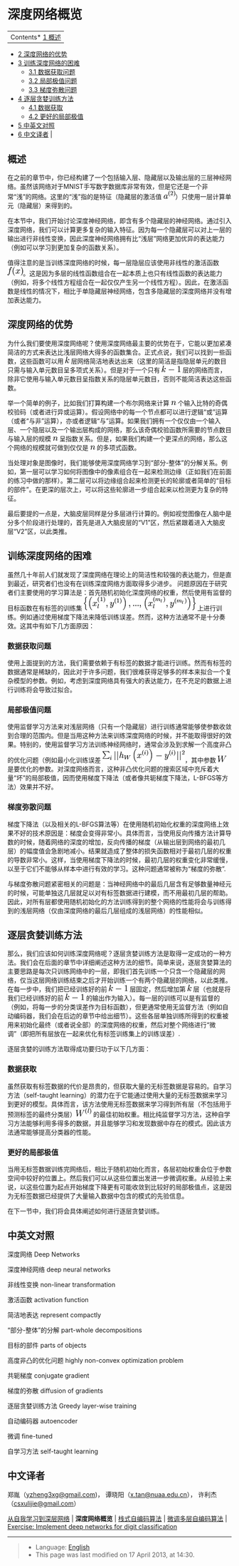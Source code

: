 深度网络概览
======

<!-- Jump to: [navigation](#column-one), [search](#searchInput) -->

|  |
| --- |
| Contents* [1 概述](#.E6.A6.82.E8.BF.B0)
* [2 深度网络的优势](#.E6.B7.B1.E5.BA.A6.E7.BD.91.E7.BB.9C.E7.9A.84.E4.BC.98.E5.8A.BF)
* [3 训练深度网络的困难](#.E8.AE.AD.E7.BB.83.E6.B7.B1.E5.BA.A6.E7.BD.91.E7.BB.9C.E7.9A.84.E5.9B.B0.E9.9A.BE)
	+ [3.1 数据获取问题](#.E6.95.B0.E6.8D.AE.E8.8E.B7.E5.8F.96.E9.97.AE.E9.A2.98)
	+ [3.2 局部极值问题](#.E5.B1.80.E9.83.A8.E6.9E.81.E5.80.BC.E9.97.AE.E9.A2.98)
	+ [3.3 梯度弥散问题](#.E6.A2.AF.E5.BA.A6.E5.BC.A5.E6.95.A3.E9.97.AE.E9.A2.98)
* [4 逐层贪婪训练方法](#.E9.80.90.E5.B1.82.E8.B4.AA.E5.A9.AA.E8.AE.AD.E7.BB.83.E6.96.B9.E6.B3.95)
	+ [4.1 数据获取](#.E6.95.B0.E6.8D.AE.E8.8E.B7.E5.8F.96)
	+ [4.2 更好的局部极值](#.E6.9B.B4.E5.A5.BD.E7.9A.84.E5.B1.80.E9.83.A8.E6.9E.81.E5.80.BC)
* [5 中英文对照](#.E4.B8.AD.E8.8B.B1.E6.96.87.E5.AF.B9.E7.85.A7)
* [6 中文译者](#.E4.B8.AD.E6.96.87.E8.AF.91.E8.80.85)
 |

 概述
---

在之前的章节中，你已经构建了一个包括输入层、隐藏层以及输出层的三层神经网络。虽然该网络对于MNIST手写数字数据库非常有效，但是它还是一个非常“浅”的网络。这里的“浅”指的是特征（隐藏层的激活值 ![\textstyle {a}^{(2)}](images/math/6/6/1/6614a322549a030375b1a5d5f6bba968.png)）只使用一层计算单元（隐藏层）来得到的。

在本节中，我们开始讨论深度神经网络，即含有多个隐藏层的神经网络。通过引入深度网络，我们可以计算更多复杂的输入特征。因为每一个隐藏层可以对上一层的输出进行非线性变换，因此深度神经网络拥有比“浅层”网络更加优异的表达能力（例如可以学习到更加复杂的函数关系）。

值得注意的是当训练深度网络的时候，每一层隐层应该使用非线性的激活函数 ![\textstyle f(x)](images/math/e/8/a/e8ac9842481f2c78d1d351f35bcadeb4.png)。这是因为多层的线性函数组合在一起本质上也只有线性函数的表达能力（例如，将多个线性方程组合在一起仅仅产生另一个线性方程）。因此，在激活函数是线性的情况下，相比于单隐藏层神经网络，包含多隐藏层的深度网络并没有增加表达能力。

 深度网络的优势
--------

为什么我们要使用深度网络呢？使用深度网络最主要的优势在于，它能以更加紧凑简洁的方式来表达比浅层网络大得多的函数集合。正式点说，我们可以找到一些函数，这些函数可以用 ![\textstyle k](images/math/b/0/0/b0066e761791cae480158b649e5f5a69.png) 层网络简洁地表达出来（这里的简洁是指隐层单元的数目只需与输入单元数目呈多项式关系）。但是对于一个只有 ![\textstyle k-1 ](images/math/c/f/a/cfa33ecd624c1213e41d077b9b93980a.png) 层的网络而言，除非它使用与输入单元数目呈指数关系的隐层单元数目，否则不能简洁表达这些函数。

举一个简单的例子，比如我们打算构建一个布尔网络来计算 ![\textstyle n](images/math/0/c/5/0c59de0fa75c1baa1c024aabfa43b2e3.png) 个输入比特的奇偶校验码（或者进行异或运算）。假设网络中的每一个节点都可以进行逻辑“或”运算（或者“与非”运算），亦或者逻辑“与”运算。如果我们拥有一个仅仅由一个输入层、一个隐层以及一个输出层构成的网络，那么该奇偶校验函数所需要的节点数目与输入层的规模 ![\textstyle n](images/math/0/c/5/0c59de0fa75c1baa1c024aabfa43b2e3.png) 呈指数关系。但是，如果我们构建一个更深点的网络，那么这个网络的规模就可做到仅仅是 ![\textstyle n](images/math/0/c/5/0c59de0fa75c1baa1c024aabfa43b2e3.png) 的多项式函数。

当处理对象是图像时，我们能够使用深度网络学习到“部分-整体”的分解关系。例如，第一层可以学习如何将图像中的像素组合在一起来检测边缘（正如我们在前面的练习中做的那样）。第二层可以将边缘组合起来检测更长的轮廓或者简单的“目标的部件”。在更深的层次上，可以将这些轮廓进一步组合起来以检测更为复杂的特征。

最后要提的一点是，大脑皮层同样是分多层进行计算的。例如视觉图像在人脑中是分多个阶段进行处理的，首先是进入大脑皮层的“V1”区，然后紧跟着进入大脑皮层“V2”区，以此类推。

 训练深度网络的困难
----------

虽然几十年前人们就发现了深度网络在理论上的简洁性和较强的表达能力，但是直到最近，研究者们也没有在训练深度网络方面取得多少进步。
问题原因在于研究者们主要使用的学习算法是：首先随机初始化深度网络的权重，然后使用有监督的目标函数在有标签的训练集 ![\textstyle \left\{ \left( x_{l}^{\left( 1 \right)},{{y}^{\left( 1 \right)}} \right),...,\left( x_{l}^{\left( {{m}_{l}} \right)},{{y}^{\left( {{m}_{l}} \right)}} \right) \right\}](images/math/1/e/0/1e03b240697bfca24cd62b411ffcb727.png) 上进行训练。例如通过使用梯度下降法来降低训练误差。然而，这种方法通常不是十分奏效。这其中有如下几方面原因：

###  数据获取问题

使用上面提到的方法，我们需要依赖于有标签的数据才能进行训练。然而有标签的数据通常是稀缺的，因此对于许多问题，我们很难获得足够多的样本来拟合一个复杂模型的参数。例如，考虑到深度网络具有强大的表达能力，在不充足的数据上进行训练将会导致过拟合。

###  局部极值问题

使用监督学习方法来对浅层网络（只有一个隐藏层）进行训练通常能够使参数收敛到合理的范围内。但是当用这种方法来训练深度网络的时候，并不能取得很好的效果。特别的，使用监督学习方法训练神经网络时，通常会涉及到求解一个高度非凸的优化问题（例如最小化训练误差 ![\textstyle \sum\nolimits_{i}{||{{h}_{W}}\left( {{x}^{\left( i \right)}} \right)-{{y}^{\left( i \right)}}|{{|}^{2}}}](images/math/1/e/1/1e1b3b913f642feae2732895c85e0918.png)，其中参数 ![\textstyle W](images/math/8/c/9/8c9cb254a5e388f2bcaf294e52d745a6.png) 是要优化的参数。对深度网络而言，这种非凸优化问题的搜索区域中充斥着大量“坏”的局部极值，因而使用梯度下降法（或者像共轭梯度下降法，L-BFGS等方法）效果并不好。

###  梯度弥散问题

梯度下降法（以及相关的L-BFGS算法等）在使用随机初始化权重的深度网络上效果不好的技术原因是：梯度会变得非常小。具体而言，当使用反向传播方法计算导数的时候，随着网络的深度的增加，反向传播的梯度（从输出层到网络的最初几层）的幅度值会急剧地减小。结果就造成了整体的损失函数相对于最初几层的权重的导数非常小。这样，当使用梯度下降法的时候，最初几层的权重变化非常缓慢，以至于它们不能够从样本中进行有效的学习。这种问题通常被称为“梯度的弥散”.

与梯度弥散问题紧密相关的问题是：当神经网络中的最后几层含有足够数量神经元的时候，可能单独这几层就足以对有标签数据进行建模，而不用最初几层的帮助。因此，对所有层都使用随机初始化的方法训练得到的整个网络的性能将会与训练得到的浅层网络（仅由深度网络的最后几层组成的浅层网络）的性能相似。

 逐层贪婪训练方法
---------

那么，我们应该如何训练深度网络呢？逐层贪婪训练方法是取得一定成功的一种方法。我们会在后面的章节中详细阐述这种方法的细节。简单来说，逐层贪婪算法的主要思路是每次只训练网络中的一层，即我们首先训练一个只含一个隐藏层的网络，仅当这层网络训练结束之后才开始训练一个有两个隐藏层的网络，以此类推。在每一步中，我们把已经训练好的前 ![\textstyle k-1 ](images/math/c/f/a/cfa33ecd624c1213e41d077b9b93980a.png) 层固定，然后增加第 ![\textstyle k ](images/math/b/0/0/b0066e761791cae480158b649e5f5a69.png) 层（也就是将我们已经训练好的前 ![\textstyle k-1 ](images/math/c/f/a/cfa33ecd624c1213e41d077b9b93980a.png) 的输出作为输入）。每一层的训练可以是有监督的（例如，将每一步的分类误差作为目标函数），但更通常使用无监督方法（例如自动编码器，我们会在后边的章节中给出细节）。这些各层单独训练所得到的权重被用来初始化最终（或者说全部）的深度网络的权重，然后对整个网络进行“微调”（即把所有层放在一起来优化有标签训练集上的训练误差）.

逐层贪婪的训练方法取得成功要归功于以下几方面：

###  数据获取

虽然获取有标签数据的代价是昂贵的，但获取大量的无标签数据是容易的。自学习方法（self-taught learning）的潜力在于它能通过使用大量的无标签数据来学习到更好的模型。具体而言，该方法使用无标签数据来学习得到所有层（不包括用于预测标签的最终分类层）![\textstyle {{W}^{\left( l \right)}}](images/math/7/e/2/7e21b7f27d6a45d3698f5a59f71efdc7.png) 的最佳初始权重。相比纯监督学习方法，这种自学习方法能够利用多得多的数据，并且能够学习和发现数据中存在的模式。因此该方法通常能够提高分类器的性能。

###  更好的局部极值

当用无标签数据训练完网络后，相比于随机初始化而言，各层初始权重会位于参数空间中较好的位置上。然后我们可以从这些位置出发进一步微调权重。从经验上来说，以这些位置为起点开始梯度下降更有可能收敛到比较好的局部极值点，这是因为无标签数据已经提供了大量输入数据中包含的模式的先验信息。

在下一节中，我们将会具体阐述如何进行逐层贪婪训练。

 中英文对照
------

深度网络 Deep Networks

深度神经网络 deep neural networks

非线性变换 non-linear transformation

激活函数 activation function

简洁地表达 represent compactly

“部分-整体”的分解 part-whole decompositions

目标的部件 parts of objects

高度非凸的优化问题 highly non-convex optimization problem

共轭梯度 conjugate gradient

梯度的弥散 diffusion of gradients

逐层贪婪训练方法 Greedy layer-wise training

自动编码器 autoencoder

微调 fine-tuned

自学习方法 self-taught learning

 中文译者
-----

郑胤（yzheng3xg@gmail.com)， 谭晓阳（x.tan@nuaa.edu.cn）， 许利杰（csxulijie@gmail.com）

[从自我学习到深层网络](%E4%BB%8E%E8%87%AA%E6%88%91%E5%AD%A6%E4%B9%A0%E5%88%B0%E6%B7%B1%E5%B1%82%E7%BD%91%E7%BB%9C.md "从自我学习到深层网络") | **深度网络概览** | [栈式自编码算法](%E6%A0%88%E5%BC%8F%E8%87%AA%E7%BC%96%E7%A0%81%E7%AE%97%E6%B3%95.md "栈式自编码算法") | [微调多层自编码算法](%E5%BE%AE%E8%B0%83%E5%A4%9A%E5%B1%82%E8%87%AA%E7%BC%96%E7%A0%81%E7%AE%97%E6%B3%95.md "微调多层自编码算法") | [Exercise: Implement deep networks for digit classification](Exercise__Implement_deep_networks_for_digit_classification.md "Exercise: Implement deep networks for digit classification")

---

> * Language: [English](Deep_Networks__Overview.md "Deep Networks: Overview")
> * This page was last modified on 17 April 2013, at 14:30.

